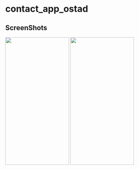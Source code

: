 # contact_app_ostad

## ScreenShots

<img src="https://user-images.githubusercontent.com/98202630/250628609-a3391372-9400-4c65-99e7-d7080d552303.png" width="200" height="400" />
<img src="https://user-images.githubusercontent.com/98202630/250628619-59428906-d10c-47af-a25d-b23cc5cfbd13.png" width="200" height="400" />
